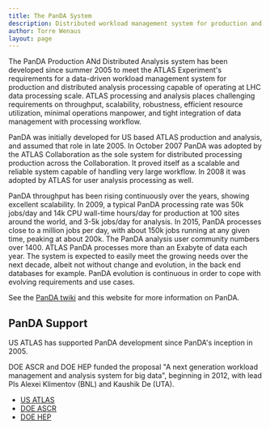 ```yaml
---
title: The PanDA System
description: Distributed workload management system for production and analysis
author: Torre Wenaus
layout: page
---
```


The PanDA Production ANd Distributed Analysis system has been developed since summer 2005 to meet the ATLAS Experiment's requirements for a data-driven workload management system for production and distributed analysis processing capable of operating at LHC data processing scale. ATLAS processing and analysis places challenging requirements on throughput, scalability, robustness, efficient resource utilization, minimal operations manpower, and tight integration of data management with processing workflow.

PanDA was initially developed for US based ATLAS production and analysis, and assumed that role in late 2005. In October 2007 PanDA was adopted by the ATLAS Collaboration as the sole system for distributed processing production across the Collaboration. It proved itself as a scalable and reliable system capable of handling very large workflow. In 2008 it was adopted by ATLAS for user analysis processing as well.

PanDA throughput has been rising continuously over the years, showing excellent scalability. In 2009, a typical PanDA processing rate was 50k jobs/day and 14k CPU wall-time hours/day for production at 100 sites around the world, and 3-5k jobs/day for analysis. In 2015, PanDA processes close to a million jobs per day, with about 150k jobs running at any given time, peaking at about 200k. The PanDA analysis user community numbers over 1400. ATLAS PanDA processes more than an Exabyte of data each year. The system is expected to easily meet the growing needs over the next decade, albeit not without change and evolution, in the back end databases for example. PanDA evolution is continuous in order to cope with evolving requirements and use cases.

See the [PanDA twiki](https://twiki.cern.ch/twiki/bin/view/PanDA/PanDA) and this website for more information on PanDA.

## PanDA Support

US ATLAS has supported PanDA development since PanDA's inception in 2005.

DOE ASCR and DOE HEP funded the proposal "A next generation workload management and analysis system for big data", beginning in 2012, with lead PIs Alexei Klimentov (BNL) and Kaushik De (UTA).

* [US ATLAS](http://www.usatlas.bnl.gov/)
* [DOE ASCR](http://science.energy.gov/ascr/)
* [DOE HEP](http://science.energy.gov/hep/)
